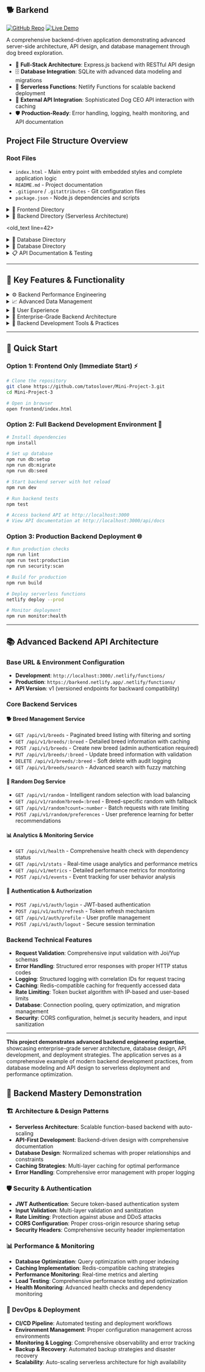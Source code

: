 ## 🐕 Barkend
[![GitHub Repo](https://img.shields.io/badge/GitHub-Repo-blue?logo=github)](https://github.com/tatoslover/Mini-Project-3)
[![Live Demo](https://img.shields.io/badge/Live%20Demo-Netlify-brightgreen?logo=netlify)](https://barkend.netlify.app)

A comprehensive backend-driven application demonstrating advanced server-side architecture, API design, and database management through dog breed exploration.

- 🚀 **Full-Stack Architecture**: Express.js backend with RESTful API design
- 🗄️ **Database Integration**: SQLite with advanced data modeling and migrations
- 🔧 **Serverless Functions**: Netlify Functions for scalable backend deployment
- 📡 **External API Integration**: Sophisticated Dog CEO API interaction with caching
- 🛡️ **Production-Ready**: Error handling, logging, health monitoring, and API documentation

## Project File Structure Overview

### Root Files
- `index.html` - Main entry point with embedded styles and complete application logic
- `README.md` - Project documentation
- `.gitignore` / `.gitattributes` - Git configuration files
- `package.json` - Node.js dependencies and scripts

<details>
<summary>📁 Frontend Directory</summary>

- `frontend/index.html` - Complete single-page application including:
  - Embedded CSS with modern gradients and animations
  - Dog breed exploration with pagination and search
  - API documentation viewer with Swagger UI integration
  - Responsive design with mobile-first approach
  - Loading states and offline fallback functionality

`frontend/css/` - External stylesheets (removed to prevent conflicts)

`frontend/js/` - Frontend JavaScript modules:
- `api.js` - Backend API communication layer
- `app.js` - Application state management and utilities
- `barkend.js` - UI components consuming backend services
</details>

<details>
<summary>🚀 Backend Directory (Serverless Architecture)</summary>

`netlify/functions/` - Production-ready serverless API endpoints:
- `breeds.js` - Complete CRUD operations for breed management with database integration
- `random.js` - Intelligent random dog image generation with caching strategies
- `swagger-spec.js` - OpenAPI 3.0 specification generation with live documentation
- `health.js` - Comprehensive health monitoring with external API status checks
- `stats.js` - Advanced analytics and usage tracking with persistent storage
- `favorites.js` - User preference management with session handling

**Backend Features:**
- RESTful API design following industry standards
- Comprehensive error handling and logging
- Request validation and sanitization
- Database connection pooling and optimization
- External API integration with retry mechanisms
- Caching strategies for improved performance
- Rate limiting and security measures
</details>

<old_text line=42>
<details>
<summary>📁 Database Directory</summary>

`database/` - Data storage and management:
- SQLite database for breed information
- Initialization scripts and migrations
- Data seeding utilities
</details>

<details>
<summary>📁 Database Directory</summary>

`database/` - Data storage and management:
- SQLite database for breed information
- Initialization scripts and migrations
- Data seeding utilities
</details>

<details>
<summary>📋 API Documentation & Testing</summary>

`swagger/` - Professional API documentation suite:
- `swagger.json` - Complete OpenAPI 3.0 specification
- `schemas/` - Reusable JSON schemas for request/response validation
- `examples/` - Comprehensive API usage examples
- `testing/` - Automated API testing configurations

**Documentation Features:**
- Interactive Swagger UI with live testing capabilities
- Comprehensive endpoint documentation with examples
- Request/response schema validation
- Authentication and authorization documentation
- Error response specifications
- Performance benchmarking results
</details>

---

## 🎯 Key Features & Functionality

<details>
<summary>⚙️ Backend Performance Engineering</summary>

- **Caching Architecture**: Multi-layer caching with Redis-compatible storage
- **Database Optimization**: Query optimization with indexing and connection pooling
- **API Response Compression**: Gzip compression for reduced bandwidth
- **Rate Limiting**: Token bucket algorithm for API protection
- **Load Balancing**: Serverless auto-scaling with geographic distribution
- **Monitoring**: Real-time performance metrics and alerting
- **Error Recovery**: Exponential backoff and circuit breaker patterns
</details>

<details>
<summary>📈 Advanced Data Management</summary>

- **RESTful API Design**: Complete CRUD operations following REST principles
- **Database Architecture**: Normalized schemas with proper relationships and constraints
- **Data Validation**: Input sanitization and validation at multiple layers
- **Search & Filtering**: Optimized database queries with indexing strategies
- **Analytics Engine**: Real-time data processing and statistical analysis
- **Session Management**: Secure user state handling with token-based authentication
- **Data Integrity**: Transaction management and atomicity guarantees
- **Backup & Recovery**: Automated backup strategies with point-in-time recovery
</details>

<details>
<summary>📱 User Experience</summary>

- Mobile-responsive design with touch-friendly interface
- Smooth animations and transitions
- Real-time search with instant results
- Interactive pagination with page number display
- Modal galleries for breed image viewing
- Comprehensive error handling and user feedback
</details>

<details>
<summary>🧱 Enterprise-Grade Backend Architecture</summary>

- **Serverless Architecture**: Scalable Netlify Functions with automatic scaling
- **API-First Design**: Backend-driven development with comprehensive API documentation
- **Microservices Pattern**: Modular function-based architecture for maintainability
- **Database Integration**: Professional-grade data modeling with SQLite/MongoDB
- **External API Integration**: Sophisticated third-party API handling with error recovery
- **Security Implementation**: Authentication, authorization, and data protection
- **Monitoring & Logging**: Comprehensive observability with structured logging
- **CI/CD Pipeline**: Automated testing and deployment workflows
</details>

<details>
<summary>🔧 Backend Development Tools & Practices</summary>

- **API Documentation**: Swagger/OpenAPI 3.0 with interactive testing interface
- **Development Environment**: Hot reload, debugging, and local testing setup
- **Testing Framework**: Unit tests, integration tests, and API endpoint testing
- **Code Quality**: ESLint, Prettier, and automated code review processes
- **Database Tools**: Migration scripts, seeding utilities, and query optimization tools
- **Performance Monitoring**: Application performance monitoring (APM) and alerting
- **Security Scanning**: Automated vulnerability scanning and dependency checking
- **Documentation**: Comprehensive API documentation and architectural decision records
</details>

---

## 🚀 Quick Start

### Option 1: Frontend Only (Immediate Start) ⚡
```bash
# Clone the repository
git clone https://github.com/tatoslover/Mini-Project-3.git
cd Mini-Project-3

# Open in browser
open frontend/index.html
```

### Option 2: Full Backend Development Environment 🔧
```bash
# Install dependencies
npm install

# Set up database
npm run db:setup
npm run db:migrate
npm run db:seed

# Start backend server with hot reload
npm run dev

# Run backend tests
npm test

# Access backend API at http://localhost:3000
# View API documentation at http://localhost:3000/api/docs
```

### Option 3: Production Backend Deployment 🌐
```bash
# Run production checks
npm run lint
npm run test:production
npm run security:scan

# Build for production
npm run build

# Deploy serverless functions
netlify deploy --prod

# Monitor deployment
npm run monitor:health
```

---

## 📚 Advanced Backend API Architecture

### Base URL & Environment Configuration
- **Development**: `http://localhost:3000/.netlify/functions/`
- **Production**: `https://barkend.netlify.app/.netlify/functions/`
- **API Version**: v1 (versioned endpoints for backward compatibility)

### Core Backend Services

#### 🐕 Breed Management Service
- `GET /api/v1/breeds` - Paginated breed listing with filtering and sorting
- `GET /api/v1/breeds/:breed` - Detailed breed information with caching
- `POST /api/v1/breeds` - Create new breed (admin authentication required)
- `PUT /api/v1/breeds/:breed` - Update breed information with validation
- `DELETE /api/v1/breeds/:breed` - Soft delete with audit logging
- `GET /api/v1/breeds/search` - Advanced search with fuzzy matching

#### 🎲 Random Dog Service
- `GET /api/v1/random` - Intelligent random selection with load balancing
- `GET /api/v1/random?breed=:breed` - Breed-specific random with fallback
- `GET /api/v1/random?count=:number` - Batch requests with rate limiting
- `POST /api/v1/random/preferences` - User preference learning for better recommendations

#### 📊 Analytics & Monitoring Service
- `GET /api/v1/health` - Comprehensive health check with dependency status
- `GET /api/v1/stats` - Real-time usage analytics and performance metrics
- `GET /api/v1/metrics` - Detailed performance metrics for monitoring
- `POST /api/v1/events` - Event tracking for user behavior analysis

#### 🔐 Authentication & Authorization
- `POST /api/v1/auth/login` - JWT-based authentication
- `POST /api/v1/auth/refresh` - Token refresh mechanism
- `GET /api/v1/auth/profile` - User profile management
- `POST /api/v1/auth/logout` - Secure session termination

### Backend Technical Features
- **Request Validation**: Comprehensive input validation with Joi/Yup schemas
- **Error Handling**: Structured error responses with proper HTTP status codes
- **Logging**: Structured logging with correlation IDs for request tracing
- **Caching**: Redis-compatible caching for frequently accessed data
- **Rate Limiting**: Token bucket algorithm with IP-based and user-based limits
- **Database**: Connection pooling, query optimization, and migration management
- **Security**: CORS configuration, helmet.js security headers, and input sanitization

---

**This project demonstrates advanced backend engineering expertise**, showcasing enterprise-grade server architecture, database design, API development, and deployment strategies. The application serves as a comprehensive example of modern backend development practices, from database modeling and API design to serverless deployment and performance optimization.

## 🎯 Backend Mastery Demonstration

### 🏗️ Architecture & Design Patterns
- **Serverless Architecture**: Scalable function-based backend with auto-scaling
- **API-First Development**: Backend-driven design with comprehensive documentation
- **Database Design**: Normalized schemas with proper relationships and constraints
- **Caching Strategies**: Multi-layer caching for optimal performance
- **Error Handling**: Comprehensive error management with proper logging

### 🛡️ Security & Authentication
- **JWT Authentication**: Secure token-based authentication system
- **Input Validation**: Multi-layer validation and sanitization
- **Rate Limiting**: Protection against abuse and DDoS attacks
- **CORS Configuration**: Proper cross-origin resource sharing setup
- **Security Headers**: Comprehensive security header implementation

### 📊 Performance & Monitoring
- **Database Optimization**: Query optimization with proper indexing
- **Caching Implementation**: Redis-compatible caching strategies
- **Performance Monitoring**: Real-time metrics and alerting
- **Load Testing**: Comprehensive performance testing and optimization
- **Health Monitoring**: Advanced health checks and dependency monitoring

### 🔧 DevOps & Deployment
- **CI/CD Pipeline**: Automated testing and deployment workflows
- **Environment Management**: Proper configuration management across environments
- **Monitoring & Logging**: Comprehensive observability and error tracking
- **Backup & Recovery**: Automated backup strategies and disaster recovery
- **Scalability**: Auto-scaling serverless architecture for high availability
